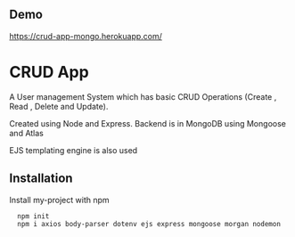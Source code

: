 
## Demo 

https://crud-app-mongo.herokuapp.com/

  
# CRUD App

A User management System which has basic CRUD Operations (Create , Read 
, Delete and Update).

Created using Node and Express. Backend is in MongoDB using Mongoose and Atlas

EJS templating engine is also used




## Installation

Install my-project with npm

```bash
  npm init
  npm i axios body-parser dotenv ejs express mongoose morgan nodemon
```
    